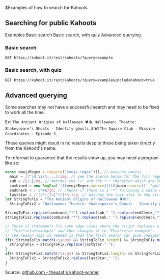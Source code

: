 $Examples of how to search for Kahoots.
## Searching for public Kahoots
<div class="navigation">
  <div>
    <span>Examples</span>
    <a link="?scrollTo=basic" class="nav">Basic search</a>
    <a link="?scrollTo=basic2" class="nav">Basic search, with quiz</a>
    <a link="?scrollTo=correction" class="nav">Advanced querying</a>
  </div>
</div>

<a link="?scrollTo=basic" class="nam"></a>
### Basic search
`GET https://kahoot.it/rest/kahoots/?query=example`

<a link="?scrollTo=basic2" class="nam"></a>
### Basic search, with quiz
`GET https://kahoot.it/rest/kahoots/?query=example&includeKahoot=true`

<a link="?scrollTo=correction" class="nam"></a>
## Advanced querying
Some searches may not have a successful search and may need to be fixed to work all the time.

Ex: `The Ancient Origins of Halloween 🕷🕸`, `Halloween: Theatre: Shakespeare's Ghosts - Identify ghosts`, and `The Square Club - Mission Coordinates - Episode 3`.

These queries might result in no results despite these being taken directly from the Kahoot!'s name.

To reformat to guarantee that the results show up, you may need a program like so:

```js
const emojiRegex = require("emoji-regex")(), // matches emojis
  main = /[^\d.\s/\-...]/img, // see the source below for the full regex. This matches anything that is not numbers, spaces, dashes, slahes, and foreign languages
  sub = /[/-]/mg, // matches the "/" and the "-" character which are the most common characters to break the search
  combined = new RegExp(`(${emojiRegex.source})|(${main.source})`,"gmi"), // combines regexes for quick use
  endCheck = / \*+$/gm, // checks if there is a "*" following a space at the end
  lastStar = /([\*](?=[^\*]*$))/g; // matches the last star in the string
let StringToFix = "The Ancient Origins of Halloween 🕷🕸",
  StringToFix2 = "Halloween: Theatre: Shakespeare's Ghosts - Identify ghosts"

StringToFix.replace(combined,"*").replace(sub," ").replace(endCheck,"*"); // The Ancient Origins of Halloween *
StringToFix2.replace(combined,"*").replace(sub," ").replace(endCheck,"*"); // Halloween* Theatre* Shakespeare*s Ghosts   Identify ghosts

// These if statements fix some edge cases where the script replaces a bunch of characters into something like this:
// "This*is*an*example" and then changes it to "This*is*an example".
// The reason this is needed is that the first search can give unexpected results when searching.
if((!StringToFix.match(/\s/gm) && StringToFix.length) && StringToFix.match(/\*/gm)){
  StringToFix = StringToFix.replace(lastStar," ");
}
if((!StringToFix2.match(/\s/gm) && StringToFix2.length) && StringToFix2.match(/\*/gm)){
  StringToFix2 = StringToFix2.replace(lastStar," ");
}
```

Source: [github.com - theusaf's kahoot-winner](https://github.com/theusaf/kahoot-winner/blob/master/regex.js)

